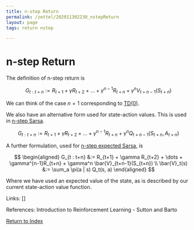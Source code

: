 ```yaml
---
title: n-step Return
permalink: /zettel/202011302230_nstepReturn
layout: page
tags: return nstep

---
```

# n-step Return

The definition of n-step return is 

$$ G_{t : t+n} := R_{t+1} + \gamma R_{t+2} + \dots + \gamma^{n-1}R_{t+n} + \gamma^nV_{t+n-1}(S_{t+n}) $$

We can think of the case $n=1$ corresponding to [TD(0)](202011302050_tabularTDZero).

We also have an alternative form used for state-action values. This is used in [n-step Sarsa](202011302235_nStepSarsa).

$$ G_{t : t+n} := R_{t+1} + \gamma R_{t+2} + \dots + \gamma^{n-1}R_{t+n} + \gamma^nQ_{t+n-1}(S_{t+n}, A_{t+n}) $$

A further formulation, used for [n-step expected Sarsa](TODOs), is

$$
\begin{aligned}
G_{t : t+n} &:= R_{t+1} + \gamma R_{t+2} + \dots + \gamma^{n-1}R_{t+n} + \gamma^n \bar{V}_{t+n-1}(S_{t+n}) \\
\bar{V}_t(s) &:= \sum_a \pi(a | s) Q_t(s, a) 
\end{aligned}
$$

Where we have used an expected value of the state, as is described by our current state-action value function.

Links: []

References: Introduction to Reinforcement Learning - Sutton and Barto

[Return to Index](index)